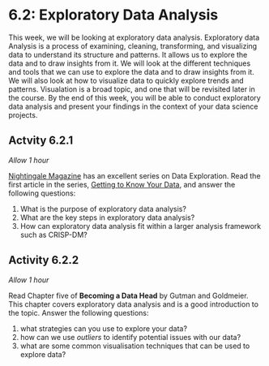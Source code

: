 # 6.2: Exploratory Data Analysis

This week, we will be looking at exploratory data analysis. Exploratory data
Analysis is a process of examining, cleaning, transforming, and visualizing data
to understand its structure and patterns. It allows us to explore the data and
to draw insights from it. We will look at the different techniques and tools
that we can use to explore the data and to draw insights from it. We will also
look at how to visualize data to quickly explore trends and patterns.
Visualation is a broad topic, and one that will be revisited later in the
course. By the end of this week, you will be able to conduct exploratory data
analysis and present your findings in the context of your data science projects.

## Actvity 6.2.1

_Allow 1 hour_

[Nightingale Magazine](https://nightingaledvs.com/) has an excellent series on
Data Exploration. Read the first article in the series,
[Getting to Know Your Data](https://nightingaledvs.com/data-exploration-step-1-getting-to-know-your-data/),
and answer the following questions:

1. What is the purpose of exploratory data analysis?
2. What are the key steps in exploratory data analysis?
3. How can exploratory data analysis fit within a larger analysis framework such
   as CRISP-DM?

<!--Todo: introduce a framework-->

## Activity 6.2.2

_Allow 1 hour_

Read Chapter five of **Becoming a Data Head** by Gutman and Goldmeier. This
chapter covers exploratory data analysis and is a good introduction to the
topic. Answer the following questions:

1. what strategies can you use to explore your data?
2. how can we use _outliers_ to identify potential issues with our data?
3. what are some common visualisation techniques that can be used to explore
   data?

<!-- TODO: write ~700 words -->

<!-- TODO: add 3 activities -->
